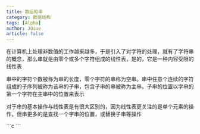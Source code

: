 ```yaml
---
title: 数组和串
category: 数据结构
tags: [Alpha]
author: JQiue
article: false
---
```


在计算机上处理非数值的工作越来越多，于是引入了对字符的处理，就有了字符串的概念，那么串就是由零个或多个字符组成的线性表，是的，它是一种内容受限的线性表

串中的字符个数被称为串的长度，零个字符的串称为空串。串中任意个连续的字符组成的子序列被称为该串的子串，包含子串的串被称为主串。子串的位置以字串的第一个字符在主串中的位置来表示

对于串的基本操作与线性表是有很大区别的，因为线性表更关注的是单个元素的操作，但串更多的是查找一个字串的位置，或替换子串等操作

<CodeGroup>

<CodeGroupItem title="C" active>
```c
```
</CodeGroupItem>

</CodeGroup>

